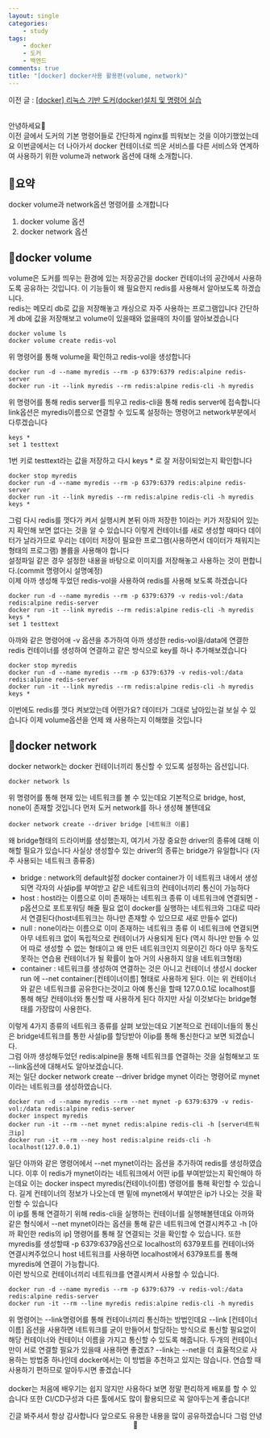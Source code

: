 ```yaml
---
layout: single
categories:
    - study
tags:
    - docker
    - 도커
    - 백엔드
comments: true
title: "[docker] docker사용 활용편(volume, network)"
---
```


이전 글 : [[docker] 리눅스 기반 도커(docker)설치 및 명령어 실습](https://stg0123.github.io/study/42/)<br>



<br>
안녕하세요👋<br>
이전 글에서 도커의 기본 명령어들로 간단하게 nginx를 띄워보는 것을 이야기했었는데요 이번글에서는 더 나아가서 docker 컨테이너로 띄운 서비스를 다른 서비스와 연계하여 사용하기 위한 volume과 network 옵션에 대해 소개합니다.<br>

## 🙏요약
docker volume과 network옵션 명령어를 소개합니다<br>

1. docker volume 옵션
2. docker network 옵션

## 📝docker volume 
volume은 도커를 띄우는 환경에 있는 저장공간을 docker 컨테이너의 공간에서 사용하도록 공유하는 것입니다. 이 기능들이 왜 필요한지 redis를 사용해서 알아보도록 하겠습니다.<br>
redis는 메모리 db로 값을 저장해놓고 캐싱으로 자주 사용하는 프로그램입니다 간단하게 db에 값을 저장해보고 volume이 있을때와 없을때의 차이를 알아보겠습니다<br>


```
docker volume ls 
docker volume create redis-vol
```
위 명령어를 통해 volume을 확인하고 redis-vol을 생성합니다<br>

```
docker run -d --name myredis --rm -p 6379:6379 redis:alpine redis-server
docker run -it --link myredis --rm redis:alpine redis-cli -h myredis
```
위 명령어를 통해 redis server를 띄우고 redis-cli을 통해 redis server에 접속합니다 link옵션은 myredis이름으로 연결할 수 있도록 설정하는 명령어고 network부분에서 다루겠습니다<br>

```
keys *
set 1 testtext
```
1번 키로 testtext라는 값을 저장하고 다시 keys * 로 잘 저장이되었는지 확인합니다<br>

```
docker stop myredis
docker run -d --name myredis --rm -p 6379:6379 redis:alpine redis-server
docker run -it --link myredis --rm redis:alpine redis-cli -h myredis
keys *
```
그럼 다시 redis를 껏다가 켜서 실행시켜 본뒤 아까 저장한 1이라는 키가 저장되어 있는지 확인해 보면 없다는 것을 알 수 있습니다 이렇게 컨테이너를 새로 생성할 때마다 데이터가 날라가므로 우리는 데이터 저장이 필요한 프로그램(사용하면서 데이터가 채워지는 형태의 프로그램) 볼륨을 사용해야 합니다<br>
설정파일 같은 경우 설정한 내용을 바탕으로 이미지를 저장해놓고 사용하는 것이 편합니다.(commit 명령어시 설명예정)<br>
이제 아까 생성해 두었던 redis-vol을 사용하여 redis를 사용해 보도록 하겠습니다<br>

```
docker run -d --name myredis --rm -p 6379:6379 -v redis-vol:/data redis:alpine redis-server
docker run -it --link myredis --rm redis:alpine redis-cli -h myredis
keys *
set 1 testtext
```
아까와 같은 명령어애 -v 옵션을 추가하여 아까 생성한 redis-vol을/data에 연결한 redis 컨테이너를 생성하여 연결하고 같은 방식으로 key를 하나 추가해보겠습니다<br>

```
docker stop myredis
docker run -d --name myredis --rm -p 6379:6379 -v redis-vol:/data redis:alpine redis-server
docker run -it --link myredis --rm redis:alpine redis-cli -h myredis
keys *
```
이번에도 redis를 껏다 켜보았는데 어떤가요? 데이터가 그대로 남아있는걸 보실 수 있습니다 이제 volume옵션을 언제 왜 사용하는지 이해했을 것입니다<br>

## 📝docker network
docker network는 docker 컨테이너끼리 통신할 수 있도록 설정하는 옵션입니다.<br>

```
docker network ls
```
위 명령어를 통해 현재 있는 네트워크를 볼 수 있는데요 기본적으로 bridge, host, none이 존재할 것입니다 먼저 도커 network를 하나 생성해 볼텐데요<br>

```
docker network create --driver bridge [네트워크 이름]
```

왜 bridge형태의 드라이버를 생성했는지, 여기서 가장 중요한 driver의 종류에 대해 이해할 필요가 있습니다 사실상 생성할수 있는 driver의 종류는 bridge가 유일합니다 (자주 사용되는 네트워크 종류중)<br>
- bridge : network의 default설정 docker container가 이 네트워크 내에서 생성되면 각자의 사설ip를 부여받고 같은 네트워크의 컨테이너끼리 통신이 가능하다
- host : host라는 이름으로 이미 존재하는 네트워크 종류 이 네트워크에 연결되면 -p옵션으로 포트포워딩 해줄 필요 없이 docker를 실행하는 네트워크와 그대로 따라서 연결된다(host네트워크는 하나만 존재할 수 있으므로 새로 만들수 없다)
- null : none이라는 이름으로 이미 존재하는 네트워크 종류 이 네트워크에 연결되면 아무 네트워크 없이 독립적으로 컨테이너가 사용되게 된다 (역시 하나만 만들 수 있어 따로 생성할 수 없는 형태이고 왜 만든 네트워크인지 의문이긴 하다 아무 동작도 못하는 연습용 컨테이너가 될 확률이 높아 거의 사용하지 않을 네트워크형태)
- container : 네트워크를 생성하여 연결하는 것은 아니고 컨테이너 생성시 docker run 에 --net container:[컨테이너이름] 형태로 사용하게 된다. 이는 위 컨테이너와 같은 네트워크를 공유한다는것이고 아예 통신을 할때 127.0.0.1로 localhost를 통해 해당 컨테이너와 통신할 때 사용하게 된다 하지만 사실 이것보다는 bridge형태를 가장많이 사용한다.

이렇게 4가지 종류의 네트워크 종류를 살펴 보았는데요 기본적으로 컨테이너들의 통신은 bridge네트워크를 통한 사설ip를 할당받아 이ip를 통해 통신한다고 보면 되겠습니다.<br>
그럼 아까 생성해두었던 redis:alpine을 통해 네트워크를 연결하는 것을 실험해보고 또 --link옵션에 대해서도 알아보겠습니다.<br>
저는 일단 docker network create --driver bridge mynet 이라는 명령어로 mynet이라는 네트워크를 생성하였습니다.<br>

```
docker run -d --name myredis --rm --net mynet -p 6379:6379 -v redis-vol:/data redis:alpine redis-server
docker inspect myredis
docker run -it --rm --net mynet redis:alpine redis-cli -h [server네트워크ip]
docker run -it --rm --ney host redis:alpine reids-cli -h localhost(127.0.0.1)
```

일단 아까와 같은 명령어에서 --net mynet이라는 옵션을 추가하여 redis를 생성하였습니다. 이후 이 redis가 mynet이라는 네트워크에서 어떤 ip를 부여받았는지 확인해야 하는데요 이는 docker inspect myredis(컨테이너이름) 명령어를 통해 확인할 수 있습니다. 길게 컨테이너의 정보가 나오는데 맨 밑에 mynet에서 부여받은 ip가 나오는 것을 확인할 수 있습니다<br>
이 ip를 통해 연결하기 위해 redis-cli을 실행하는 컨테이너를 실행해볼텐데요 아까와 같은 형식에서 --net mynet이라는 옵션을 통해 같은 네트워크에 연결시켜주고 -h [아까 확인한 redis의 ip] 명령어를 통해 잘 연결되는 것을 확인할 수 있습니다. 또한 myredis를 생성할때 -p 6379:6379옵션으로 localhost의 6379포트를 컨테이너와 연결시켜주었으니 host 네트워크를 사용하면 localhost에서 6379포트를 통해 myredis에 연결이 가능합니다.<br>
이런 방식으로 컨테이너끼리 네트워크를 연결시켜서 사용할 수 있습니다.<br>



```
docker run -d --name myredis --rm -p 6379:6379 -v redis-vol:/data redis:alpine redis-server
docker run -it --rm --line myredis redis:alpine redis-cli -h myredis
```
위 명령어는 --link명령어를 통해 컨테이너끼리 통신하는 방법인데요 --link [컨테이너이름] 옵션을 사용하면 네트워크를 굳이 만들어서 할당하는 방식으로 통신할 필요없이 해당 컨테이너와 컨테이너 이름을 가지고 통신할 수 있도록 해줍니다. 두개의 컨테이너만이 서로 연결할 필요가 있을때 사용하면 좋겠죠? --link는 --net을 더 효율적으로 사용하는 방법중 하나인데 docker에서는 이 방법을 추천하고 있지는 않습니다. 연습할 때 사용하기 편하므로 알아두시면 좋겠습니다<br>
<br>
docker는 처음에 배우기는 쉽지 않지만 사용하다 보면 정말 편리하게 배포를 할 수 있습니다 또한 CI/CD구성과 다른 툴에서도 많이 활용되므로 꼭 알아두는게 좋습니다!<br>

<center>긴글 봐주셔서 항상 감사합니다 앞으로도 유용한 내용을 많이 공유하겠습니다 그럼 안녕 👋</center>




